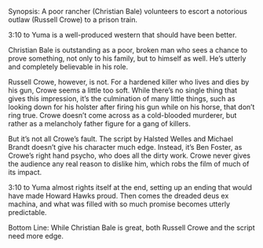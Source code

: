 Synopsis: A poor rancher (Christian Bale) volunteers to escort a notorious outlaw (Russell Crowe) to a prison train.

3:10 to Yuma is a well-produced western that should have been better.

Christian Bale is outstanding as a poor, broken man who sees a chance to prove something, not only to his family, but to himself as well.  He’s utterly and completely believable in his role.

Russell Crowe, however, is not.  For a hardened killer who lives and dies by his gun, Crowe seems a little too soft.  While there’s no single thing that gives this impression, it’s the culmination of many little things, such as looking down for his holster after firing his gun while on his horse, that don’t ring true. Crowe doesn’t come across as a cold-blooded murderer, but rather as a melancholy father figure for a gang of killers. 

But it’s not all Crowe’s fault.  The script by Halsted Welles and Michael Brandt doesn’t give his character much edge.  Instead, it’s Ben Foster, as Crowe’s right hand psycho, who does all the dirty work.  Crowe never gives the audience any real reason to dislike him, which robs the film of much of its impact. 

3:10 to Yuma almost rights itself at the end, setting up an ending that would have made Howard Hawks proud.  Then comes the dreaded deus ex machina, and what was filled with so much promise becomes utterly predictable.

Bottom Line: While Christian Bale is great, both Russell Crowe and the script need more edge.



